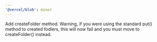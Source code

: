 ```yaml
---
'@vercel/blob': minor
---
```


Add createFolder method. Warning, if you were using the standard put() method to created fodlers, this will now fail and you must move to createFolder() instead.

